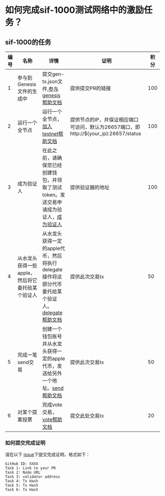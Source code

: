 # 如何完成sif-1000测试网络中的激励任务？

## sif-1000的任务

| **编号** | **名称**                                           | **详情**                                                     | **证明**                                                     | **积分** |
| -------- | -------------------------------------------------- | ------------------------------------------------------------ | ------------------------------------------------------------ | -------- |
| 1        | 参与到Genesis文件的生成中                         | 提交gen-tx.json文件,[参与genesis帮助文档](https://github.com/hashgard/testnets/blob/master/docs_CN/%E5%8F%82%E4%B8%8Egenesis.md)| 提供提交PR的链接                                             | 100      |
| 2        | 运行一个全节点                               | 运行一个全节点，[加入testnet帮助文档](https://github.com/hashgard/testnets/tree/master/docs_CN) | 提供节点的IP，并保证相应端口可访问，默认为26657端口，即 http://${your_ip}:26657/status                          | 100      |
|3|成为验证人|在此之前，请确保您已经创建钱包，并领取了测试token。发送交易申请成为验证人，[成为验证人](https://github.com/hashgard/testnets/blob/master/docs_CN/%E5%BC%80%E5%A7%8B%E4%B8%80%E4%B8%AA%E9%AA%8C%E8%AF%81%E5%99%A8%E8%8A%82%E7%82%B9.md)|提供验证器的地址|100|
| 4        | 从水龙头获得一些apple，然后将它委托给某个验证人     | 从水龙头获得一定的apple代币，然后将执行delegate操作将这部分代币委托给某个验证人。[delegate帮助文档](https://github.com/hashgard/hashgard/tree/master/docs/zh/hashgardcli/stake) | 提供此次交易tx | 50       |
| 5    | 完成一笔send交易 | 创建一个钱包账号并从水龙头获得一定的apple代币，发送给另外一个地址。[send帮助文档](https://github.com/hashgard/hashgard/tree/master/docs/zh/hashgardcli/bank) | 提供此次交易tx | 50     |
| 6        | 对某个提案投票                                     | 完成vote交易，[vote帮助文档](https://github.com/hashgard/hashgard/tree/master/docs/zh/hashgardcli/gov) | 提交此处交易tx | 20       |



### 如何提交完成证明

请在以下 [issue](https://github.com/hashgard/testnets/issues/1)下提交完成证明，格式如下：

```
GitHub ID: XXXX
Task 1: Link to your PR
Task 2: Node URL
Task 3: validator address
Task 4: Tx Hash
Task 5: Tx Hash
Task 6: Tx Hash
```
